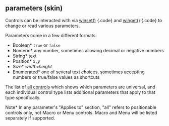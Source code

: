 ## parameters (skin)


Controls can be interacted with via
[winset()](/ref/proc/winset.md) {.code} and [winget()](/ref/proc/winset.md) {.code} to
change or read various parameters. 

Parameters come in a few
different formats:
-   Boolean* `true` or `false`
-   Numeric* any number, sometimes allowing decimal or negative numbers
-   String* text
-   Position* *x*`,`*y*
-   Size* *width*`x`*height*
-   Enumerated* one of several text choices, sometimes accepting numbers
    or true/false values as shortcuts


The list of [all controls](/ref/%7Bskin%7D/control.md) which shows
which parameters are universal, and each individual control type lists
additional parameters that apply to that type specifically.


Note* In any parameter\'s \"Applies to\" section, \"all\"
refers to positionable controls only, not Macro or Menu controls. Macro
and Menu will be listed separately if supported.